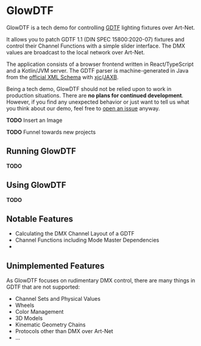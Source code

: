 # GlowDTF

GlowDTF is a tech demo for controlling [GDTF](https://gdtf-share.com/) lighting fixtures over Art-Net. 

It allows you to patch GDTF 1.1 (DIN SPEC 15800:2020-07) fixtures and control their Channel Functions with a simple slider interface. The DMX values are broadcast to the local network over Art-Net. 

The application consists of a browser frontend written in React/TypeScript and a Kotlin/JVM server. The GDTF parser is machine-generated in Java from the [official XML Schema](https://github.com/mvrdevelopment/spec/blob/main/gdtf.xsd) with [xjc](https://eclipse-ee4j.github.io/jaxb-ri/3.0.0/docs/ch03.html)/[JAXB](https://jakarta.ee/specifications/xml-binding/3.0/jakarta-xml-binding-spec-3.0.html).

Being a tech demo, GlowDTF should not be relied upon to work in production situations. There are **no plans for continued development**. However, if you find any unexpected behavior or just want to tell us what you think about our demo, feel free to [open an issue](https://github.com/cueglow/glowdtf/issues/new) anyway. 

**TODO** Insert an Image

**TODO** Funnel towards new projects

## Running GlowDTF

**TODO**

<!--
Something like: Make sure you Java 11 or higher, download release, run jar, open browser
-->

## Using GlowDTF

**TODO**

<!--
Something like: Go to Fixture Types patch, upload GDTF, patch a fixture and control it with sliders. Show ModeMaster behavior. Art-Net output is global broadcast. Maybe include some images?
-->

## Notable Features

- Calculating the DMX Channel Layout of a GDTF
- Channel Functions including Mode Master Dependencies
- 

## Unimplemented Features

As GlowDTF focuses on rudimentary DMX control, there are many things in GDTF that are not supported:
- Channel Sets and Physical Values
- Wheels
- Color Management
- 3D Models
- Kinematic Geometry Chains
- Protocols other than DMX over Art-Net
- ...
